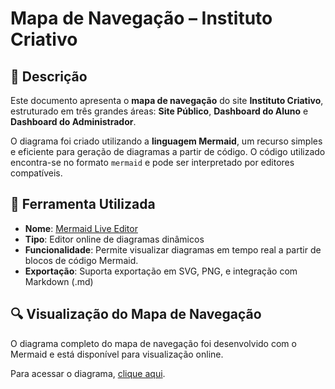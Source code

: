 # Mapa de Navegação – Instituto Criativo

## 📌 Descrição

Este documento apresenta o **mapa de navegação** do site **Instituto Criativo**, estruturado em três grandes áreas: **Site Público**, **Dashboard do Aluno** e **Dashboard do Administrador**.

O diagrama foi criado utilizando a **linguagem Mermaid**, um recurso simples e eficiente para geração de diagramas a partir de código. O código utilizado encontra-se no formato `mermaid` e pode ser interpretado por editores compatíveis.

## 🧩 Ferramenta Utilizada

- **Nome**: [Mermaid Live Editor](https://mermaid.live)
- **Tipo**: Editor online de diagramas dinâmicos
- **Funcionalidade**: Permite visualizar diagramas em tempo real a partir de blocos de código Mermaid.
- **Exportação**: Suporta exportação em SVG, PNG, e integração com Markdown (.md)

## 🔍 Visualização do Mapa de Navegação

O diagrama completo do mapa de navegação foi desenvolvido com o Mermaid e está disponível para visualização online.

Para acessar o diagrama, [clique aqui](https://www.mermaidchart.com/raw/ee99e6db-014c-46df-8e50-2dcdc09f1a39?theme=light&version=v0.1&format=svg).
